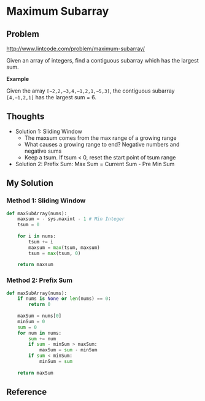 # Maximum Subarray

## Problem

http://www.lintcode.com/problem/maximum-subarray/

Given an array of integers, find a contiguous subarray which has the largest sum.

**Example**

Given the array ```[−2,2,−3,4,−1,2,1,−5,3]```, the contiguous subarray ```[4,−1,2,1]``` has the largest sum = 6.

## Thoughts

- Solution 1: Sliding Window
  - The maxsum comes from the max range of a growing range
  - What causes a growing range to end? Negative numbers and negative sums
  - Keep a tsum. If tsum < 0, reset the start point of tsum range
- Solution 2: Prefix Sum: Max Sum = Current Sum - Pre Min Sum

## My Solution

### Method 1: Sliding Window

```python
def maxSubArray(nums):
    maxsum = - sys.maxint - 1 # Min Integer
    tsum = 0
    
    for i in nums:
        tsum += i
        maxsum = max(tsum, maxsum)
        tsum = max(tsum, 0)
    
    return maxsum
```

### Method 2: Prefix Sum

```python
def maxSubArray(nums):
    if nums is None or len(nums) == 0:
        return 0
    
    maxSum = nums[0]
    minSum = 0
    sum = 0
    for num in nums:
        sum += num
        if sum - minSum > maxSum:
            maxSum = sum - minSum
        if sum < minSum:
            minSum = sum
    
    return maxSum
```

## Reference

